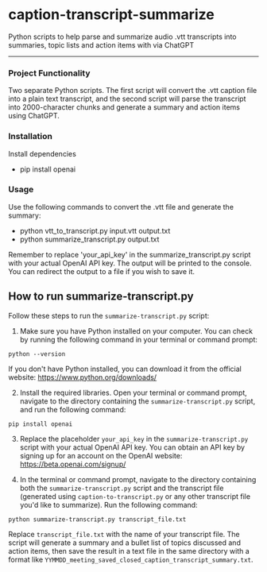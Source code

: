 # caption-transcript-summarize
 Python scripts to help parse and summarize audio .vtt transcripts into summaries, topic lists and action items with via ChatGPT

---
### Project Functionality
Two separate Python scripts. The first script will convert the .vtt caption file into a plain text transcript, and the second script will parse the transcript into 2000-character chunks and generate a summary and action items using ChatGPT.

### Installation
Install dependencies
* pip install openai

### Usage
Use the following commands to convert the .vtt file and generate the summary:

* python vtt_to_transcript.py input.vtt output.txt
* python summarize_transcript.py output.txt

Remember to replace 'your_api_key' in the summarize_transcript.py script with your actual OpenAI API key. The output will be printed to the console. You can redirect the output to a file if you wish to save it.
 
## How to run summarize-transcript.py

Follow these steps to run the `summarize-transcript.py` script:

1. Make sure you have Python installed on your computer. You can check by running the following command in your terminal or command prompt:

```python --version```

If you don't have Python installed, you can download it from the official website: https://www.python.org/downloads/

2. Install the required libraries. Open your terminal or command prompt, navigate to the directory containing the `summarize-transcript.py` script, and run the following command:

```pip install openai```

3. Replace the placeholder `your_api_key` in the `summarize-transcript.py` script with your actual OpenAI API key. You can obtain an API key by signing up for an account on the OpenAI website: https://beta.openai.com/signup/

4. In the terminal or command prompt, navigate to the directory containing both the `summarize-transcript.py` script and the transcript file (generated using `caption-to-transcript.py` or any other transcript file you'd like to summarize). Run the following command:

```python summarize-transcript.py transcript_file.txt```

Replace `transcript_file.txt` with the name of your transcript file. The script will generate a summary and a bullet list of topics discussed and action items, then save the result in a text file in the same directory with a format like `YYMMDD_meeting_saved_closed_caption_transcript_summary.txt`.
